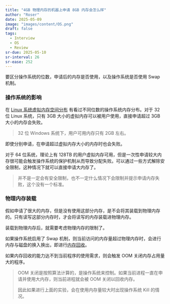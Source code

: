 ```yaml
---
title: "4GB 物理内存的机器上申请 8GB 内存会怎么样"
author: "Roser"
date: 2025-05-09
image: "images/content/OS.png"
draft: false
tags:
  - Interview
  - OS
  - Review
sr-due: 2025-05-10
sr-interval: 26
sr-ease: 252
---
```

要区分操作系统的位数，申请后的内存是否使用，以及操作系统是否使用 Swap 机制。
### 操作系统的影响

在 [Linux 系统虚拟内存空间分布](../../Memory/Linux-系统虚拟内存空间分布) 有看过不同位数的操作系统内存分布。对于 32 位 Linux 系统，只有 3GB 大小的虚拟内存可以被用户使用，直接申请超过 3GB 大小的内存会失败。

> 32 位 Windows 系统下，用户可用内存只有 2GB 左右。

即使分别申请，在申请超过虚拟内存大小的内存时也会失败。

对于 64 位系统，理论上有 128TB 的用户虚拟内存可用，但是一次性申请较大内存很可能会触发操作系统的保护机制从而导致分配失败。可以通过一些方式解除安全限制，这种情况下就可以直接申请大内存了。

> 并不是一定会有安全限制，也不一定什么情况下会限制并提示申请内存失败，这个没有一个标准。
### 物理内存装载

假如申请了很大的内存，但是没有使用这部分内存，是不会将其装载到物理内存的。只有读写这部分内存时，才会将读写的内存装载进物理内存。

装载到物理内存后，就需要考虑物理内存的限制了。

如果操作系统启用了 Swap 机制，则当前访问的内存量超过物理内存时，会进行内存与磁盘的换入换出，即进行[内存回收](../内存回收)。

如果内存回收的能力达不到当前程序的使用需求，则会触发 OOM 关闭内存占用量大的程序。

> OOM 关闭是按照算法计算的，是操作系统来控制。如果当前进程一直在申请并使用大内存，则当前进程就会被 OOM 关闭以回收内存。
> 
> 因此如果进行上面的实验，会在使用内存量较大时出现操作系统 Kill 的情况。